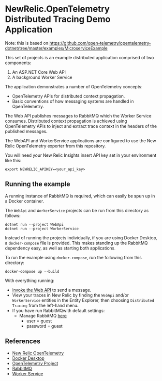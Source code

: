 # NewRelic.OpenTelemetry Distributed Tracing Demo Application

Note: this is based on https://github.com/open-telemetry/opentelemetry-dotnet/tree/master/examples/MicroserviceExample

This set of projects is an example distributed application comprised of two
components:

1. An ASP.NET Core Web API
2. A background Worker Service

The application demonstrates a number of OpenTelemetry concepts:

* OpenTelemetry APIs for distributed context propagation.
* Basic conventions of how messaging systems are handled in OpenTelemetry.

The Web API publishes messages to RabbitMQ which the Worker Service consumes.
Distributed context propagation is achieved using OpenTelemetry APIs to inject
and extract trace context in the headers of the published messages.

The WebAPI and WorkerService applications are configured to use the New Relic OpenTelemetry exporter from this repository.

You will need your New Relic Insights insert API key set in your environment like this:

```shell
export NEWRELIC_APIKEY=<your_api_key>
```

## Running the example

A running instance of RabbitMQ is required, which can easily be
spun up in a Docker container.

The `WebApi` and `WorkerService` projects can be run from this directory as
follows:

```shell
dotnet run --project WebApi
dotnet run --project WorkerService
```

Instead of running the projects individually, if you are using Docker Desktop,
a `docker-compose` file is provided. This makes standing up the RabbitMQ dependency easy, as well as starting both applications.

To run the example using `docker-compose`, run the following from this
directory:

```shell
docker-compose up --build
```

With everything running:

* [Invoke the Web API](http://localhost:5000/SendMessage) to send a message.
* View your traces in New Relic by finding the `WebApi` and/or `WorkerService` entities in the Entity Explorer, then
  choosing `Distributed Tracing` from the left-hand menu.
* If you have run RabbitMQwith default settings:
  * Manage RabbitMQ [here](http://localhost:15672/)
    * user = guest
    * password = guest

## References

* [New Relic OpenTelemetry](https://docs.newrelic.com/docs/integrations/open-source-telemetry-integrations/open-source-telemetry-integration-list/opentelemetry-exporter)
* [Docker Desktop](https://www.docker.com/products/docker-desktop)
* [OpenTelemetry Project](https://opentelemetry.io/)
* [RabbitMQ](https://www.rabbitmq.com/)
* [Worker Service](https://docs.microsoft.com/en-us/azure/azure-monitor/app/worker-service)
